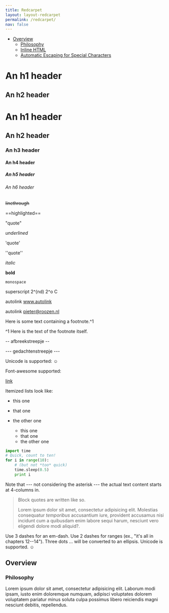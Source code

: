 ```yaml
---
title: Redcarpet
layout: layout-redcarpet
permalink: /redcarpet/
nav: false
---
```


*  [Overview](#overview)
   *  [Philosophy](#philosophy)
   *  [Inline HTML](#html)
   *  [Automatic Escaping for Special Characters](#autoescape)


An h1 header
============

An h2 header
------------

# An h1 **header** 
## An h2 header 
### An h3 header
#### An h4 header 
##### An h5 header 
###### An h6 header 


~~linethrough~~

==highlighted==

"quote"

_underlined_

'quote'

''quote''

*italic*

**bold**

`monospace`

superscript 2^(nd) 2^o C

autolink www.autolink

autolink pieter@roozen.nl

Here is some text containing a footnote.^1

^1 Here is the text of the footnote itself.

-- afbreekstreepje --

--- gedachtenstreepje ---

Unicode is supported: ☺

Font-awesome supported:
<span class="fa-stack fa">
  <i class="fa fa-github fa-stack-2x"></i>
</span>


[link](#link-to-me)

Itemized lists look like:

* this one
* that one
* the other one

  * this one
  * that one
  * the other one

~~~python
import time
# Quick, count to ten!
for i in range(10):
    # (but not *too* quick)
    time.sleep(0.5)
    print i
~~~


Note that --- not considering the asterisk --- the actual text
content starts at 4-columns in.

> Block quotes are
> written like so.
>
> Lorem ipsum dolor sit amet, consectetur adipisicing elit.
> Molestias consequatur _temporibus_ accusantium iure, provident 
> accusamus nisi incidunt cum a quibusdam enim labore sequi harum, 
> nesciunt vero eligendi dolore modi aliquid?.

Use 3 dashes for an em-dash. Use 2 dashes for ranges (ex., "it's all
in chapters 12--14"). Three dots ... will be converted to an ellipsis.
Unicode is supported. ☺

<h2 id="overview">Overview</h2>

<h3 id="philosophy">Philosophy</h3>

Lorem ipsum dolor sit amet, consectetur adipisicing elit. Laborum modi ipsam, iusto enim doloremque numquam, adipisci voluptates dolorem voluptatem pariatur minus soluta culpa possimus libero reiciendis magni nesciunt debitis, repellendus.
